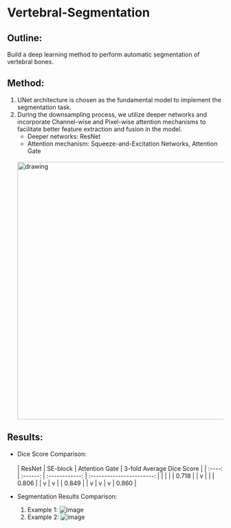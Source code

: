 # Vertebral-Segmentation
## Outline:
Build a deep learning method to perform automatic segmentation of vertebral bones.

## Method:
1. UNet architecture is chosen as the fundamental model to implement the segmentation task.
2. During the downsampling process, we utilize deeper networks and incorporate Channel-wise and Pixel-wise attention mechanisms to facilitate better feature extraction and fusion in the model.
   - Deeper networks: ResNet
   - Attention mechanism: Squeeze-and-Excitation Networks, Attention Gate
   <br></br>
   <img src="https://github.com/Yujei-Chou/Vertebral-Segmentation/assets/56510169/54ab6566-3afe-4a7c-8e5e-b80888a97099" alt="drawing" width="600"/>

## Results:
- Dice Score Comparison:
  <br></br>
  | ResNet | SE-block | Attention Gate | 3-fold Average Dice Score |
  | :----: | :------: | :------------: | :-----------------------: |
  |        |          |                |            0.718          |
  |    v   |          |                |            0.806          |
  |    v   |     v    |                |            0.849          |
  |    v   |     v    |       v        |            0.860          |

- Segmentation Results Comparison:
  1. Example 1:
     ![image](https://github.com/Yujei-Chou/Vertebral-Segmentation/assets/56510169/b1737569-4eb4-4789-9ba4-5167b4b6785c)
  2. Example 2:
     ![image](https://github.com/Yujei-Chou/Vertebral-Segmentation/assets/56510169/dd649c9e-7f6f-4f4f-ae15-955334ba8bb8)

 
